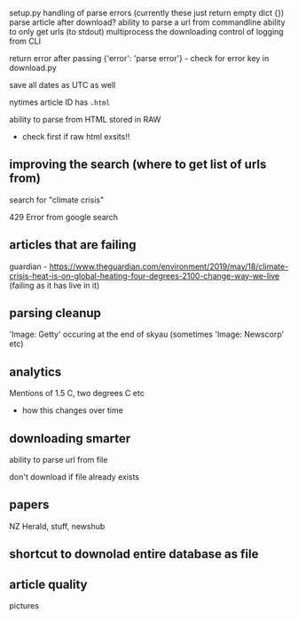 setup.py
handling of parse errors (currently these just return empty dict {})
parse article after download?
ability to parse a url from commandline
ability to only get urls (to stdout)
multiprocess the downloading
control of logging from CLI

return error after passing {'error': 'parse error'} - check for error key in download.py

save all dates as UTC as well

nytimes article ID has `.html`

ability to parse from HTML stored in RAW
- check first if raw html exsits!!

## improving the search (where to get list of urls from)

search for "climate crisis"

429 Error from google search


## articles that are failing

guardian - https://www.theguardian.com/environment/2019/may/18/climate-crisis-heat-is-on-global-heating-four-degrees-2100-change-way-we-live (failing as it has live in it)

## parsing cleanup

'Image: Getty' occuring at the end of skyau (sometimes 'Image: Newscorp' etc)

## analytics

Mentions of 1.5 C, two degrees C etc
- how this changes over time

## downloading smarter

ability to parse url from file

don't download if file already exists

## papers

NZ Herald, stuff, newshub


## shortcut to downolad entire database as file


## article quality

pictures
